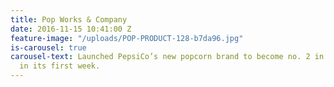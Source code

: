 ```yaml
---
title: Pop Works & Company
date: 2016-11-15 10:41:00 Z
feature-image: "/uploads/POP-PRODUCT-128-b7da96.jpg"
is-carousel: true
carousel-text: Launched PepsiCo’s new popcorn brand to become no. 2 in the market
  in its first week.
---
```


